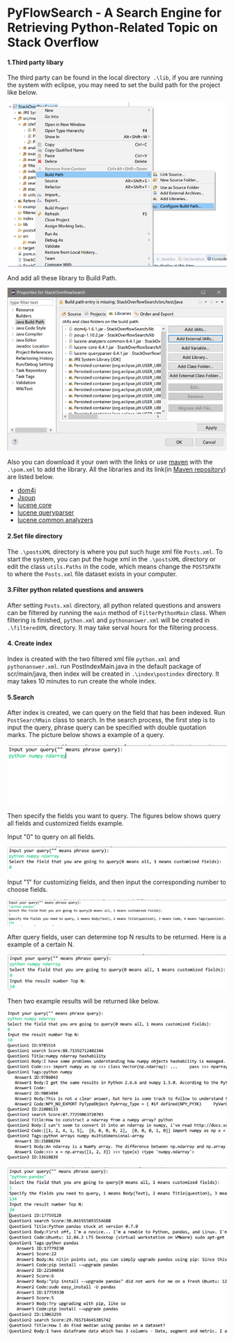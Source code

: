 # PyFlowSearch - A Search Engine for Retrieving Python-Related Topic on Stack Overflow

#### 1.Third party libary

The third party can be found in the local directory` .\lib`, if you are running the system with eclipse, you may need to set the build path for the project like below.

![image](https://github.com/Chr1st0p/SearchStackOverflow/raw/master/image/01.png)

And add all these library to Build Path.

![image](https://github.com/Chr1st0p/SearchStackOverflow/raw/master/image/02.png)

Also you can download it your own with the links or use [maven](https://maven.apache.org/) with the `.\pom.xml` to add the library. All the libraries and its link(in [Maven repository](http://www.mvnrepository.com/)) are listed below.

* [dom4j](http://central.maven.org/maven2/dom4j/dom4j/1.6.1/dom4j-1.6.1.jar)
* [Jsoup](http://central.maven.org/maven2/org/jsoup/jsoup/1.10.2/jsoup-1.10.2.jar)
* [lucene core](http://central.maven.org/maven2/org/apache/lucene/lucene-core/6.4.1/lucene-core-6.4.1.jar)
* [lucene queryparser](http://central.maven.org/maven2/org/apache/lucene/lucene-queryparser/6.4.1/lucene-queryparser-6.4.1.jar)
* [lucene common analyzers](http://central.maven.org/maven2/org/apache/lucene/lucene-analyzers-common/6.4.1/lucene-analyzers-common-6.4.1.jar)

#### 2.Set file directory

The `.\postsXML` directory is where you put such huge xml file `Posts.xml`. To start the system, you can put the huge xml in the `.\postsXML` directory or edit the class `utils.Paths` in the code, which means change the `POSTSPATH` to where the `Posts.xml` file dataset exists in your computer.

#### 3.Filter python related questions and answers

After setting `Posts.xml` directory, all python related questions and answers can be filtered by running the `main` method of `FilterPythonMain` class. When filtering is finished, `python.xml` and `pythonanswer.xml` will be created in `.\filteredXML` directory. It may take serval hours for the filtering process.

#### 4. Create index

Index is created with the two filtered xml file `python.xml` and `pythonanswer.xml`. run PostIndexMain.java in the default package of scr/main/java, then index will be created in `.\index\postindex` directory. It may takes 10 minutes to run create the whole index.

#### 5.Search

After index is created, we can query on the field that has been indexed. Run `PostSearchMain` class to search. In the search process, the first step is to input the query, phrase query can be specified with double quotation marks. The picture below shows a example of a query.

![queryexample](https://github.com/Chr1st0p/SearchStackOverflow/raw/master/image/03.png)

Then specify the fields you want to query. The figures below shows query all fields and customized fields example.

Input "0" to query on all fields.

![queryonall](https://github.com/Chr1st0p/SearchStackOverflow/raw/master/image/04.png)

Input "1" for customizing fields, and then input the corresponding number to choose fields.

![queryonspecific](https://github.com/Chr1st0p/SearchStackOverflow/raw/master/image/05.png)

After query fields, user can determine top N results to be returned. Here is a example of a certain N.

![topN](https://github.com/Chr1st0p/SearchStackOverflow/raw/master/image/06.png)

Then two example results will be returned like below.

![queryallresult](https://github.com/Chr1st0p/SearchStackOverflow/raw/master/image/07.png)

![phrasequeryspecificfields](https://github.com/Chr1st0p/SearchStackOverflow/raw/master/image/08.png)


